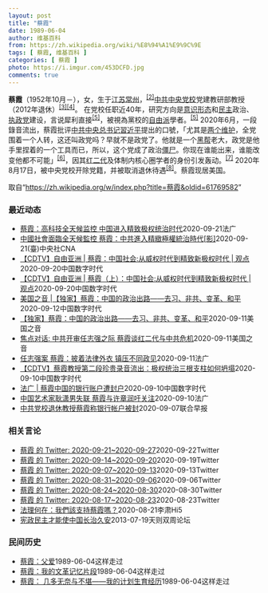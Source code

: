 ```yaml
---
layout: post
title: "蔡霞"
date: 1989-06-04
author: 维基百科
from: https://zh.wikipedia.org/wiki/%E8%94%A1%E9%9C%9E
tags: [ 蔡霞, 维基百科 ]
categories: [ 蔡霞 ]
photo: https://i.imgur.com/453DCFD.jpg
comments: true
---
```

<div class="mw-parser-output">
<p><b>蔡霞</b>（1952年10月<span class="useeditintro" title="Template:BLP editintro">－</span>），女，生于<a href="/wiki/%E6%B1%9F%E8%8B%8F" class="mw-redirect" title="江苏">江苏</a><a href="/wiki/%E5%B8%B8%E5%B7%9E" class="mw-redirect" title="常州">常州</a>，<sup id="cite_ref-tsyzm_2-1" class="reference"><a href="#cite_note-tsyzm-2">[2]</a></sup><a href="/wiki/%E4%B8%AD%E5%85%B1%E4%B8%AD%E5%A4%AE%E5%85%9A%E6%A0%A1" title="中共中央党校">中共中央党校</a>党建教研部教授（2012年退休）<sup id="cite_ref-3" class="reference"><a href="#cite_note-3">[3]</a></sup><sup id="cite_ref-4" class="reference"><a href="#cite_note-4">[4]</a></sup>。 在党校任职近40年，研究方向是<a href="/wiki/%E6%84%8F%E8%AF%86%E5%BD%A2%E6%80%81" class="mw-redirect" title="意识形态">意识形态</a>和<a href="/wiki/%E6%B0%91%E4%B8%BB" title="民主">民主</a>政治、<a href="/wiki/%E5%9F%B7%E6%94%BF%E9%BB%A8" title="執政黨">执政党</a>建设，言说犀利直接<sup id="cite_ref-dq_5-0" class="reference"><a href="#cite_note-dq-5">[5]</a></sup>，被視為黨校的<a href="/wiki/%E8%87%AA%E7%94%B1%E4%B8%BB%E7%BE%A9" class="mw-redirect" title="自由主義">自由派</a>學者。<sup id="cite_ref-dq_5-1" class="reference"><a href="#cite_note-dq-5">[5]</a></sup> 2020年6月，一段錄音流出，蔡霞批评<a href="/wiki/%E4%B8%AD%E5%9B%BD%E5%85%B1%E4%BA%A7%E5%85%9A%E4%B8%AD%E5%A4%AE%E5%A7%94%E5%91%98%E4%BC%9A%E6%80%BB%E4%B9%A6%E8%AE%B0" title="中国共产党中央委员会总书记">中共中央总书记</a><a href="/wiki/%E7%BF%92%E8%BF%91%E5%B9%B3" class="mw-redirect" title="習近平">習近平</a>提出的口號，「尤其是<a href="/wiki/%E4%B8%A4%E4%B8%AA%E7%BB%B4%E6%8A%A4" class="mw-redirect" title="两个维护">两个维护</a>，全党围着一个人转，这还叫政党吗？早就不是政党了。他就是一个<a href="/wiki/%E9%BB%91%E5%B8%AE" class="mw-redirect" title="黑帮">黑帮</a>老大，政党是他手里捏着的一个工具而已，所以，这个党成了政治<a href="/wiki/%E5%83%B5%E5%B0%B8" class="mw-redirect" title="僵尸">僵尸</a>。你现在谁能出来，谁能改变他都不可能」<sup id="cite_ref-VOA0818_6-0" class="reference"><a href="#cite_note-VOA0818-6">[6]</a></sup>，因其<a href="/w/index.php?title=%E7%BA%A2%E4%BA%8C%E4%BB%A3&amp;action=edit&amp;redlink=1" class="new" title="红二代（页面不存在）">红二代</a>及体制内核心圈学者的身份引发轰动。<sup id="cite_ref-bbc0818_7-0" class="reference"><a href="#cite_note-bbc0818-7">[7]</a></sup> 2020年8月17日，被中央党校开除党籍，并被取消退休待遇<sup id="cite_ref-开除_8-0" class="reference"><a href="#cite_note-开除-8">[8]</a></sup>。蔡霞现居美国。
</p>
</div><noscript><img src="//zh.wikipedia.org/wiki/Special:CentralAutoLogin/start?type=1x1" alt="" title="" width="1" height="1" style="border: none; position: absolute;"></noscript>
<div class="printfooter">取自“<a dir="ltr" href="https://zh.wikipedia.org/w/index.php?title=蔡霞&amp;oldid=61769582">https://zh.wikipedia.org/w/index.php?title=蔡霞&amp;oldid=61769582</a>”</div><div id="recent-news"><h3>最近动态</h3><ul><li><a href="https://nodebe4.github.io/waimei/2020-09-21/%E8%94%A1%E9%9C%9E-%E9%AB%98%E7%A7%91%E6%8A%80%E5%85%A8%E5%A4%A9%E5%80%99%E7%9B%91%E6%8E%A7-%E4%B8%AD%E5%9B%BD%E8%BF%9B%E5%85%A5%E7%B2%BE%E8%87%B4%E6%9E%81%E6%9D%83%E7%BB%9F%E6%B2%BB%E6%97%B6%E4%BB%A3" title="蔡霞：高科技全天候监控 中国进入精致极权统治时代—— 22/09/2020 - 01:23 因批评中共已沦为“政治僵尸”，呼吁撤换习近平而被开除党籍的前中共中央党校教授蔡霞日前表示，中共利用高科...">蔡霞：高科技全天候监控 中国进入精致极权统治时代</a><time>2020-09-21</time><a class="tag">法广</a></li>
<li><a href="https://nodebe4.github.io/waimei/2020-09-21/%E4%B8%AD%E5%9C%8B%E7%A4%BE%E6%9C%83%E9%9D%A2%E8%87%A8%E5%85%A8%E5%A4%A9%E5%80%99%E7%9B%A3%E6%8E%A7-%E8%94%A1%E9%9C%9E-%E4%B8%AD%E5%85%B1%E9%80%B2%E5%85%A5%E7%B2%BE%E7%B7%BB%E6%A5%B5%E6%AC%8A%E7%B5%B1%E6%B2%BB%E6%99%82%E4%BB%A3-%E5%BD%B1" title="中國社會面臨全天候監控 蔡霞：中共進入精緻極權統治時代[影]—— 因批評中共總書記習近平而遭開除黨籍的前中共黨校教授蔡霞（圖）表示。中國社會面臨全天候監控、強力打壓異己及法律工具為黨所用等3特點...">中國社會面臨全天候監控 蔡霞：中共進入精緻極權統治時代[影]</a><time>2020-09-21</time><a class="tag">(臺)中央社CNA</a></li>
<li><a href="https://nodebe4.github.io/waimei/2020-09-20/CDTV-%E8%87%AA%E7%94%B1%E4%BA%9A%E6%B4%B2-%E8%94%A1%E9%9C%9E-%E4%B8%AD%E5%9B%BD%E7%A4%BE%E4%BC%9A-%E4%BB%8E%E5%A8%81%E6%9D%83%E6%97%B6%E4%BB%A3%E5%88%B0%E7%B2%BE%E8%87%B4%E6%96%B0%E6%9E%81%E6%9D%83%E6%97%B6%E4%BB%A3-%E8%A7%82%E7%82%B9" title="【CDTV】自由亚洲 | 蔡霞：中国社会:从威权时代到精致新极权时代 | 观点—— 编者按：前中央党校教授蔡霞近期首次出镜接受采访。她所指的“变革”，是否会让中共改头换面存活？部分 “红二代”反...">【CDTV】自由亚洲 | 蔡霞：中国社会:从威权时代到精致新极权时代 | 观点</a><time>2020-09-20</time><a class="tag">中国数字时代</a></li>
<li><a href="https://nodebe4.github.io/waimei/2020-09-20/CDTV-%E8%87%AA%E7%94%B1%E4%BA%9A%E6%B4%B2-%E8%94%A1%E9%9C%9E-%E4%B8%8A-%E4%B8%AD%E5%9B%BD%E7%A4%BE%E4%BC%9A-%E4%BB%8E%E5%A8%81%E6%9D%83%E6%97%B6%E4%BB%A3%E5%88%B0%E7%B2%BE%E8%87%B4%E6%96%B0%E6%9E%81%E6%9D%83%E6%97%B6%E4%BB%A3-%E8%A7%82%E7%82%B9" title="【CDTV】自由亚洲 | 蔡霞（上）：中国社会:从威权时代到精致新极权时代 | 观点—— 编者按：前中央党校教授蔡霞近期首次出镜接受采访。她所指的“变革”，是否会让中共改头换面存活？部分 “红二...">【CDTV】自由亚洲 | 蔡霞（上）：中国社会:从威权时代到精致新极权时代 | 观点</a><time>2020-09-20</time><a class="tag">中国数字时代</a></li>
<li><a href="https://nodebe4.github.io/waimei/2020-09-12/%E7%BE%8E%E5%9B%BD%E4%B9%8B%E9%9F%B3-%E7%8B%AC%E5%AE%B6-%E8%94%A1%E9%9C%9E-%E4%B8%AD%E5%9B%BD%E7%9A%84%E6%94%BF%E6%B2%BB%E5%87%BA%E8%B7%AF-%E5%8E%BB%E4%B9%A0-%E9%9D%9E%E5%85%B1-%E5%8F%98%E9%9D%A9-%E5%92%8C%E5%B9%B3" title="美国之音 |【独家】蔡霞：中国的政治出路——去习、非共、变革、和平—— 华盛顿 — 几年前，在一个中共“红二代”饭局上，话题谈到了反思。 有人说，我们应该反思到1989——天安门之后这个国家整个...">美国之音 |【独家】蔡霞：中国的政治出路——去习、非共、变革、和平</a><time>2020-09-12</time><a class="tag">中国数字时代</a></li>
<li><a href="https://nodebe4.github.io/waimei/2020-09-11/%E7%8B%AC%E5%AE%B6-%E8%94%A1%E9%9C%9E-%E4%B8%AD%E5%9B%BD%E7%9A%84%E6%94%BF%E6%B2%BB%E5%87%BA%E8%B7%AF-%E5%8E%BB%E4%B9%A0-%E9%9D%9E%E5%85%B1-%E5%8F%98%E9%9D%A9-%E5%92%8C%E5%B9%B3" title="【独家】蔡霞：中国的政治出路——去习、非共、变革、和平—— Fri, 11 Sep 2020 19:15:51 GMT 焦点对话：中共开审任志强之际 蔡霞谈红二代与中共危机 焦点对话: 中共开审...">【独家】蔡霞：中国的政治出路——去习、非共、变革、和平</a><time>2020-09-11</time><a class="tag">美国之音</a></li>
<li><a href="https://nodebe4.github.io/waimei/2020-09-11/%E7%84%A6%E7%82%B9%E5%AF%B9%E8%AF%9D-%E4%B8%AD%E5%85%B1%E5%BC%80%E5%AE%A1%E4%BB%BB%E5%BF%97%E5%BC%BA%E4%B9%8B%E9%99%85-%E8%94%A1%E9%9C%9E%E8%B0%88%E7%BA%A2%E4%BA%8C%E4%BB%A3%E4%B8%8E%E4%B8%AD%E5%85%B1%E5%8D%B1%E6%9C%BA" title="焦点对话: 中共开审任志强之际 蔡霞谈红二代与中共危机—— Fri, 11 Sep 2020 14:55:07 GMT 焦点对话：中共开审任志强之际 蔡霞谈红二代与中共危机 焦点对话: 中共开审...">焦点对话: 中共开审任志强之际 蔡霞谈红二代与中共危机</a><time>2020-09-11</time><a class="tag">美国之音</a></li>
<li><a href="https://nodebe4.github.io/waimei/2020-09-11/%E4%BB%BB%E5%BF%97%E5%BC%BA%E6%A1%88-%E8%94%A1%E9%9C%9E-%E6%8A%AB%E7%9D%80%E6%B3%95%E5%BE%8B%E5%A4%96%E8%A1%A3-%E9%95%87%E5%8E%8B%E4%B8%8D%E5%90%8C%E6%94%BF%E8%A7%81" title="任志强案 蔡霞：披着法律外衣 镇压不同政见—— 11/09/2020 - 15:31 因批评习近平是“黑帮老大”而被开除出党的前中共中央党校教授蔡霞的推特（蔡霞@realcaixia）今天针对北...">任志强案 蔡霞：披着法律外衣 镇压不同政见</a><time>2020-09-11</time><a class="tag">法广</a></li>
<li><a href="https://nodebe4.github.io/waimei/2020-09-10/CDTV-%E8%94%A1%E9%9C%9E%E6%95%99%E6%8E%88%E7%AC%AC%E4%BA%8C%E6%AE%B5%E7%8F%8D%E8%B4%B5%E5%BD%95%E9%9F%B3%E6%B5%81%E5%87%BA-%E6%9E%81%E6%9D%83%E7%BB%9F%E6%B2%BB%E4%B8%89%E6%A0%B9%E6%94%AF%E6%9F%B1%E5%A6%82%E4%BD%95%E5%9D%8D%E5%A1%8C" title="【CDTV】蔡霞教授第二段珍贵录音流出：极权统治三根支柱如何坍塌—— &nbsp; &nbsp; （文字整理或有疏漏，请以原声为准） 其实我们刚才仅仅是从人，从我们现在能采取的做法去说，当然就是眼前要做的事情，如果...">【CDTV】蔡霞教授第二段珍贵录音流出：极权统治三根支柱如何坍塌</a><time>2020-09-10</time><a class="tag">中国数字时代</a></li>
<li><a href="https://nodebe4.github.io/waimei/2020-09-10/%E6%B3%95%E5%B9%BF-%E8%94%A1%E9%9C%9E%E4%B8%AD%E5%9B%BD%E7%9A%84%E9%93%B6%E8%A1%8C%E8%B4%A6%E6%88%B7%E9%81%AD%E5%B0%81%E6%88%B7" title="法广 | 蔡霞中国的银行账户遭封户—— CDT编辑截自蔡霞twitter消息 被开除党籍的中共中央党校退休教授蔡霞今天推文说，她在中国的银行帐号被关闭，中共不只取消她的养老金，连存款都取不出，“...">法广 | 蔡霞中国的银行账户遭封户</a><time>2020-09-10</time><a class="tag">中国数字时代</a></li>
<li><a href="https://nodebe4.github.io/waimei/2020-09-10/%E4%B8%AD%E5%9B%BD%E8%89%BA%E6%9C%AF%E5%AE%B6%E8%80%BF%E6%BD%87%E7%94%B7%E5%A4%B1%E8%81%94-%E8%94%A1%E9%9C%9E%E4%B8%8E%E8%AE%B8%E7%AB%A0%E6%B6%A6%E5%90%81%E5%85%B3%E6%B3%A8" title="中国艺术家耿潇男失联 蔡霞与许章润吁关注—— 10/09/2020 - 11:52 前清华大学教授、因批评中共而一度遭到当局关押的许章润说，他的艺术家好友耿潇男星期三（9月9日）失联，可能已被中...">中国艺术家耿潇男失联 蔡霞与许章润吁关注</a><time>2020-09-10</time><a class="tag">法广</a></li>
<li><a href="https://nodebe4.github.io/waimei/2020-09-07/%E4%B8%AD%E5%85%B1%E5%85%9A%E6%A0%A1%E9%80%80%E4%BC%91%E6%95%99%E6%8E%88%E8%94%A1%E9%9C%9E%E7%A7%B0%E9%93%B6%E8%A1%8C%E5%B8%90%E6%88%B7%E8%A2%AB%E5%B0%81" title="中共党校退休教授蔡霞称银行帐户被封—— 被开除中共党籍的中共中央党校退休教授蔡霞说，她在中国的银行账号已被关闭，“之前的存款都取不出来了”。 蔡霞昨天在社交媒体推特上发文称，家人早前替她去银行取...">中共党校退休教授蔡霞称银行帐户被封</a><time>2020-09-07</time><a class="tag">联合早报</a></li>
</ul></div><div id="open-opinion"><h3>相关言论</h3><ul><li><a href="https://nodebe4.github.io/opinion/2020-09-22/realcaixia/" title="realcaixia">蔡霞 的 Twitter: 2020-09-21~2020-09-27</a><time>2020-09-22</time><a class="tag">Twitter</a></li>
<li><a href="https://nodebe4.github.io/opinion/2020-09-19/realcaixia/" title="realcaixia">蔡霞 的 Twitter: 2020-09-14~2020-09-20</a><time>2020-09-19</time><a class="tag">Twitter</a></li>
<li><a href="https://nodebe4.github.io/opinion/2020-09-13/realcaixia/" title="realcaixia">蔡霞 的 Twitter: 2020-09-07~2020-09-13</a><time>2020-09-13</time><a class="tag">Twitter</a></li>
<li><a href="https://nodebe4.github.io/opinion/2020-09-06/realcaixia/" title="realcaixia">蔡霞 的 Twitter: 2020-08-31~2020-09-06</a><time>2020-09-06</time><a class="tag">Twitter</a></li>
<li><a href="https://nodebe4.github.io/opinion/2020-08-30/realcaixia/" title="realcaixia">蔡霞 的 Twitter: 2020-08-24~2020-08-30</a><time>2020-08-30</time><a class="tag">Twitter</a></li>
<li><a href="https://nodebe4.github.io/opinion/2020-08-23/realcaixia/" title="realcaixia">蔡霞 的 Twitter: 2020-08-17~2020-08-23</a><time>2020-08-23</time><a class="tag">Twitter</a></li>
<li><a href="https://nodebe4.github.io/opinion/2020-08-21/%E6%B3%95%E7%90%86%E4%BD%95%E5%9C%A8-%E6%88%91%E5%80%91%E8%A9%B2%E6%94%AF%E6%8C%81%E8%94%A1%E9%9C%9E%E5%97%8E/" title="李肃Hi5">法理何在：我們該支持蔡霞嗎？</a><time>2020-08-21</time><a class="tag">李肃Hi5</a></li>
<li><a href="https://nodebe4.github.io/opinion/2013-07-19/%E5%AE%AA%E6%94%BF%E6%B0%91%E4%B8%BB%E6%89%8D%E8%83%BD%E4%BD%BF%E4%B8%AD%E5%9B%BD%E9%95%BF%E6%B2%BB%E4%B9%85%E5%AE%89/" title="蔡霞">宪政民主才能使中国长治久安</a><time>2013-07-19</time><a class="tag">天则双周论坛</a></li>
</ul></div><div id="mjls-record"><h3>民间历史</h3><ul><li><a href="https://nodebe4.github.io/mjlsh/1989-06-04/%E8%94%A1%E9%9C%9E-%E7%88%B6%E7%88%B1/" title="蔡霞">蔡霞：父爱</a><time>1989-06-04</time><a class="tag">这样走过</a></li>
<li><a href="https://nodebe4.github.io/mjlsh/1989-06-04/%E8%94%A1%E9%9C%9E-%E6%88%91%E7%9A%84%E6%96%87%E9%9D%A9%E8%AE%B0%E5%BF%86%E7%89%87%E6%AE%B5/" title="蔡霞">蔡霞：我的文革记忆片段</a><time>1989-06-04</time><a class="tag">这样走过</a></li>
<li><a href="https://nodebe4.github.io/mjlsh/1989-06-04/%E8%94%A1%E9%9C%9E-%E5%87%A0%E5%A4%9A%E6%97%A0%E5%A5%88%E4%B8%8E%E4%B8%8D%E5%A0%AA-%E6%88%91%E7%9A%84%E8%AE%A1%E5%88%92%E7%94%9F%E8%82%B2%E7%BB%8F%E5%8E%86/" title="蔡霞">蔡霞： 几多无奈与不堪——我的计划生育经历</a><time>1989-06-04</time><a class="tag">这样走过</a></li>
</ul></div>